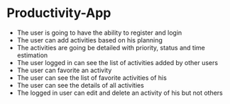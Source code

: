 # Productivity-App

* The user is going to have the ability to register and login
* The user can add activities based on his planning
* The activities are going be detailed with priority, status and time estimation
* The user logged in can see the list of activities added by other users
* The user can favorite an activity
* The user can see the list of favorite activities of his
* The user can see the details of all activities 
* The logged in user can edit and delete an activity of his but not others
